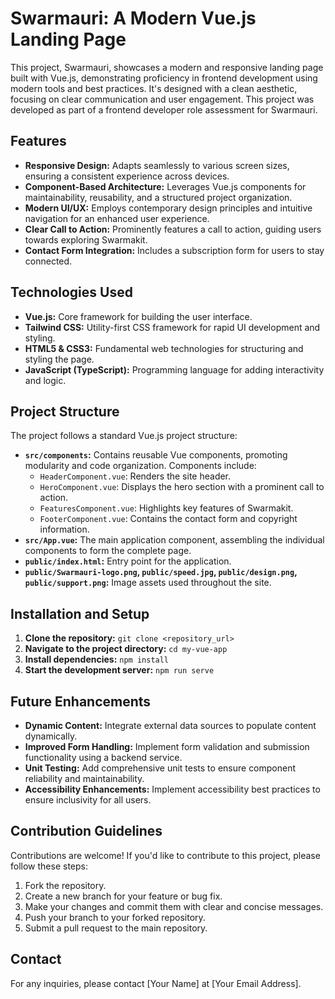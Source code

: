 # Swarmauri: A Modern Vue.js Landing Page

This project, Swarmauri, showcases a modern and responsive landing page built with Vue.js, demonstrating proficiency in frontend development using modern tools and best practices.  It's designed with a clean aesthetic, focusing on clear communication and user engagement. This project was developed as part of a frontend developer role assessment for Swarmauri.

## Features

* **Responsive Design:** Adapts seamlessly to various screen sizes, ensuring a consistent experience across devices.
* **Component-Based Architecture:**  Leverages Vue.js components for maintainability, reusability, and a structured project organization.
* **Modern UI/UX:** Employs contemporary design principles and intuitive navigation for an enhanced user experience.
* **Clear Call to Action:**  Prominently features a call to action, guiding users towards exploring Swarmakit.
* **Contact Form Integration:** Includes a subscription form for users to stay connected.

## Technologies Used

* **Vue.js:**  Core framework for building the user interface.
* **Tailwind CSS:**  Utility-first CSS framework for rapid UI development and styling.
* **HTML5 & CSS3:**  Fundamental web technologies for structuring and styling the page.
* **JavaScript (TypeScript):**  Programming language for adding interactivity and logic.

## Project Structure

The project follows a standard Vue.js project structure:

* **`src/components`:** Contains reusable Vue components, promoting modularity and code organization. Components include:
    * `HeaderComponent.vue`:  Renders the site header.
    * `HeroComponent.vue`:  Displays the hero section with a prominent call to action.
    * `FeaturesComponent.vue`:  Highlights key features of Swarmakit.
    * `FooterComponent.vue`: Contains the contact form and copyright information.
* **`src/App.vue`:** The main application component, assembling the individual components to form the complete page.
* **`public/index.html`:** Entry point for the application.
* **`public/Swarmauri-logo.png`, `public/speed.jpg`, `public/design.png`, `public/support.png`:**  Image assets used throughout the site.

## Installation and Setup

1. **Clone the repository:**  `git clone <repository_url>`
2. **Navigate to the project directory:** `cd my-vue-app`
3. **Install dependencies:**  `npm install`
4. **Start the development server:**  `npm run serve`

## Future Enhancements

* **Dynamic Content:** Integrate external data sources to populate content dynamically.
* **Improved Form Handling:**  Implement form validation and submission functionality using a backend service.
* **Unit Testing:** Add comprehensive unit tests to ensure component reliability and maintainability.
* **Accessibility Enhancements:** Implement accessibility best practices to ensure inclusivity for all users.

## Contribution Guidelines

Contributions are welcome! If you'd like to contribute to this project, please follow these steps:

1. Fork the repository.
2. Create a new branch for your feature or bug fix.
3. Make your changes and commit them with clear and concise messages.
4. Push your branch to your forked repository.
5. Submit a pull request to the main repository.


## Contact

For any inquiries, please contact [Your Name] at [Your Email Address].
